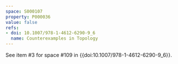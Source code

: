 ```yaml
---
space: S000107
property: P000036
value: false
refs:
- doi: 10.1007/978-1-4612-6290-9_6
  name: Counterexamples in Topology
---
```


See item #3 for space #109 in {{doi:10.1007/978-1-4612-6290-9_6}}.
